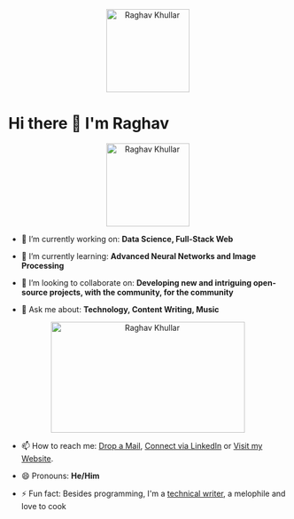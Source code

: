 <div align="center">
<img src="https://github.com/raghavk16/raghavk16/blob/master/octo.gif" alt="Raghav Khullar" width="150" height="150" />
</div>

# Hi there 👋 I'm Raghav

<div align="center">
<img src="https://github.com/raghavk16/raghavk16/blob/master/giphy.webp" alt="Raghav Khullar" width="150" height="150" />
</div>

- 🔭 I’m currently working on: **Data Science, Full-Stack Web**

- 🌱 I’m currently learning: **Advanced Neural Networks and Image Processing**

- 👯 I’m looking to collaborate on: **Developing new and intriguing open-source projects, with the community, for the community**

- 💬 Ask me about: **Technology, Content Writing, Music**

<div align="center">
<img src="https://github.com/raghavk16/raghavk16/blob/master/connect.gif" alt="Raghav Khullar" width="350" height="200" />
</div>

- 📫 How to reach me: [Drop a Mail](mailto:raghavkhullar16@gmail.com), [Connect via LinkedIn](www.linkedin.com/in/raghav-khullar) or [Visit my Website](https://raghavk16.github.io/).

- 😄 Pronouns: **He/Him**

- ⚡ Fun fact: Besides programming, I'm a [technical writer](https://www.mindbrews.in/author/raghav-khullar/), a melophile and love to cook
